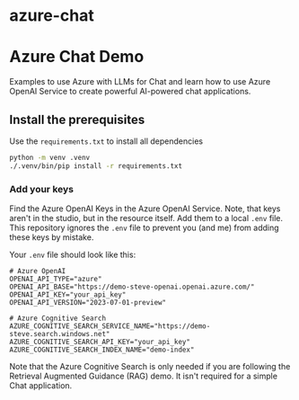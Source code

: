 # azure-chat

# Azure Chat Demo
Examples to use Azure with LLMs for Chat and learn how to use Azure OpenAI Service to create powerful AI-powered chat applications.

## Install the prerequisites

Use the `requirements.txt` to install all dependencies

```bash
python -m venv .venv
./.venv/bin/pip install -r requirements.txt
```

### Add your keys

Find the Azure OpenAI Keys in the Azure OpenAI Service. Note, that keys aren't in the studio, but in the resource itself. Add them to a local `.env` file. This repository ignores the `.env` file to prevent you (and me) from adding these keys by mistake.

Your `.env` file should look like this:

```
# Azure OpenAI 
OPENAI_API_TYPE="azure"
OPENAI_API_BASE="https://demo-steve-openai.openai.azure.com/"
OPENAI_API_KEY="your_api_key"
OPENAI_API_VERSION="2023-07-01-preview"

# Azure Cognitive Search
AZURE_COGNITIVE_SEARCH_SERVICE_NAME="https://demo-steve.search.windows.net"
AZURE_COGNITIVE_SEARCH_API_KEY="your_api_key"
AZURE_COGNITIVE_SEARCH_INDEX_NAME="demo-index"
```

Note that the Azure Cognitive Search is only needed if you are following the Retrieval Augmented Guidance (RAG) demo. It isn't required for a simple Chat application.
